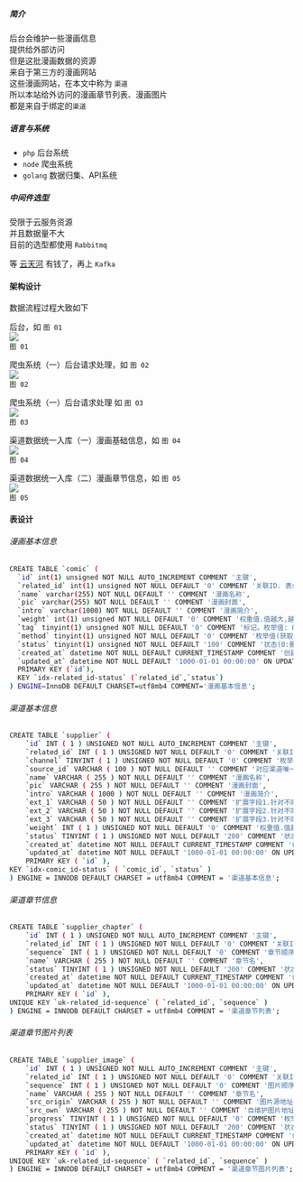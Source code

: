 
##### 简介

后台会维护一些漫画信息  
提供给外部访问  
但是这批漫画数据的资源  
来自于第三方的漫画网站  
这些漫画网站，在本文中称为 `渠道`  
所以本站给外访问的漫画章节列表、漫画图片  
都是来自于绑定的`渠道`  


##### 语言与系统

 - `php` 后台系统
 - `node` 爬虫系统
 - `golang` 数据归集、API系统
 
##### 中间件选型

受限于云服务资源  
并且数据量不大  
目前的选型都使用 `Rabbitmq`  

等 [云天河](http://www.hlzblog.top/) 有钱了，再上 `Kafka`  

#### 架构设计

数据流程过程大致如下

后台，如 `图 01`  
![](./framework_v3-backend.svg)  
`图 01`  

爬虫系统（一）后台请求处理，如 `图 02`  
![](./framework_v3-spider_1.svg)  
`图 02`  

爬虫系统（一）后台请求处理 如 `图 03`  
![](./framework_v3-spider_2.svg)  
`图 03`  

渠道数据统一入库（一）漫画基础信息，如 `图 04`  
![](./framework_v3-data_uniform_1.svg)  
`图 04`  

渠道数据统一入库（二）漫画章节信息，如 `图 05`  
![](./framework_v3-data_uniform_2.svg)  
`图 05`  

#### 表设计

###### 漫画基本信息

~~~bash
CREATE TABLE `comic` (
  `id` int(1) unsigned NOT NULL AUTO_INCREMENT COMMENT '主键',
  `related_id` int(1) unsigned NOT NULL DEFAULT '0' COMMENT '关联ID. 表supplier.id',
  `name` varchar(255) NOT NULL DEFAULT '' COMMENT '漫画名称',
  `pic` varchar(255) NOT NULL DEFAULT '' COMMENT '漫画封面',
  `intro` varchar(1000) NOT NULL DEFAULT '' COMMENT '漫画简介',
  `weight` int(1) unsigned NOT NULL DEFAULT '0' COMMENT '权重值.值越大,越靠前展示',
  `tag` tinyint(1) unsigned NOT NULL DEFAULT '0' COMMENT '标记。枚举值: 0:没有标记,1:热门,2:连载,3:完结',
  `method` tinyint(1) unsigned NOT NULL DEFAULT '0' COMMENT '枚举值(获取漫画详情的方式):0:未知,1:爬取时自动获取(每次),2:爬取时自动获取(仅限初始时),3:手动',
  `status` tinyint(1) unsigned NOT NULL DEFAULT '100' COMMENT '状态(0:删除,100:下线,200:上线)',
  `created_at` datetime NOT NULL DEFAULT CURRENT_TIMESTAMP COMMENT '创建时间',
  `updated_at` datetime NOT NULL DEFAULT '1000-01-01 00:00:00' ON UPDATE CURRENT_TIMESTAMP COMMENT '更新时间',
  PRIMARY KEY (`id`),
  KEY `idx-related_id-status` (`related_id`,`status`)
) ENGINE=InnoDB DEFAULT CHARSET=utf8mb4 COMMENT='漫画基本信息';
~~~

###### 渠道基本信息

~~~bash
CREATE TABLE `supplier` (
    `id` INT ( 1 ) UNSIGNED NOT NULL AUTO_INCREMENT COMMENT '主键',
    `related_id` INT ( 1 ) UNSIGNED NOT NULL DEFAULT '0' COMMENT '关联ID. 表comic.id',
    `channel` TINYINT ( 1 ) UNSIGNED NOT NULL DEFAULT '0' COMMENT '枚举值 0:未知 1:古风漫画 2:奇漫屋',
    `source_id` VARCHAR ( 100 ) NOT NULL DEFAULT '' COMMENT '对应渠道唯一ID',
    `name` VARCHAR ( 255 ) NOT NULL DEFAULT '' COMMENT '漫画名称',
    `pic` VARCHAR ( 255 ) NOT NULL DEFAULT '' COMMENT '漫画封面',
    `intro` VARCHAR ( 1000 ) NOT NULL DEFAULT '' COMMENT '漫画简介',
    `ext_1` VARCHAR ( 50 ) NOT NULL DEFAULT '' COMMENT '扩展字段1.针对不同场景使用',
    `ext_2` VARCHAR ( 50 ) NOT NULL DEFAULT '' COMMENT '扩展字段2.针对不同场景使用',
    `ext_3` VARCHAR ( 50 ) NOT NULL DEFAULT '' COMMENT '扩展字段3.针对不同场景使用',
    `weight` INT ( 1 ) UNSIGNED NOT NULL DEFAULT '0' COMMENT '权重值.值越大,前台越优先使用,一般用于平滑切换渠道数据',
    `status` TINYINT ( 1 ) UNSIGNED NOT NULL DEFAULT '200' COMMENT '状态(0:删除,50:渠道不可用,100:手动下线,200:正常)',
    `created_at` datetime NOT NULL DEFAULT CURRENT_TIMESTAMP COMMENT '创建时间',
    `updated_at` datetime NOT NULL DEFAULT '1000-01-01 00:00:00' ON UPDATE CURRENT_TIMESTAMP COMMENT '更新时间',
    PRIMARY KEY ( `id` ),
KEY `idx-comic_id-status` ( `comic_id`, `status` ) 
) ENGINE = INNODB DEFAULT CHARSET = utf8mb4 COMMENT = '渠道基本信息';
~~~

###### 渠道章节信息

~~~bash
CREATE TABLE `supplier_chapter` (
    `id` INT ( 1 ) UNSIGNED NOT NULL AUTO_INCREMENT COMMENT '主键',
    `related_id` INT ( 1 ) UNSIGNED NOT NULL DEFAULT '0' COMMENT '关联ID. 表supplier.id',
    `sequence` INT ( 1 ) UNSIGNED NOT NULL DEFAULT '0' COMMENT '章节顺序号',
    `name` VARCHAR ( 255 ) NOT NULL DEFAULT '' COMMENT '章节名',
    `status` TINYINT ( 1 ) UNSIGNED NOT NULL DEFAULT '200' COMMENT '状态(0:删除,200:正常)',
    `created_at` datetime NOT NULL DEFAULT CURRENT_TIMESTAMP COMMENT '创建时间',
    `updated_at` datetime NOT NULL DEFAULT '1000-01-01 00:00:00' ON UPDATE CURRENT_TIMESTAMP COMMENT '更新时间',
    PRIMARY KEY ( `id` ),
UNIQUE KEY `uk-related_id-sequence` ( `related_id`, `sequence` ) 
) ENGINE = INNODB DEFAULT CHARSET = utf8mb4 COMMENT = '渠道章节列表';
~~~

###### 渠道章节图片列表

~~~bash
CREATE TABLE `supplier_image` (
    `id` INT ( 1 ) UNSIGNED NOT NULL AUTO_INCREMENT COMMENT '主键',
    `related_id` INT ( 1 ) UNSIGNED NOT NULL DEFAULT '0' COMMENT '关联ID. 表supplier_chapter.id',
    `sequence` INT ( 1 ) UNSIGNED NOT NULL DEFAULT '0' COMMENT '图片顺序号',
    `name` VARCHAR ( 255 ) NOT NULL DEFAULT '' COMMENT '章节名',
    `src_origin` VARCHAR ( 255 ) NOT NULL DEFAULT '' COMMENT '图片源地址.有跨域限制可能',
    `src_own` VARCHAR ( 255 ) NOT NULL DEFAULT '' COMMENT '自维护图片地址',
    `progress` TINYINT ( 1 ) UNSIGNED NOT NULL DEFAULT '0' COMMENT '枚举值 0:待下载,1:下载中,2:下载成功',
    `status` TINYINT ( 1 ) UNSIGNED NOT NULL DEFAULT '200' COMMENT '状态(0:删除,200:正常)',
    `created_at` datetime NOT NULL DEFAULT CURRENT_TIMESTAMP COMMENT '创建时间',
    `updated_at` datetime NOT NULL DEFAULT '1000-01-01 00:00:00' ON UPDATE CURRENT_TIMESTAMP COMMENT '更新时间',
    PRIMARY KEY ( `id` ),
UNIQUE KEY `uk-related_id-sequence` ( `related_id`, `sequence` ) 
) ENGINE = INNODB DEFAULT CHARSET = utf8mb4 COMMENT = '渠道章节图片列表';
~~~
